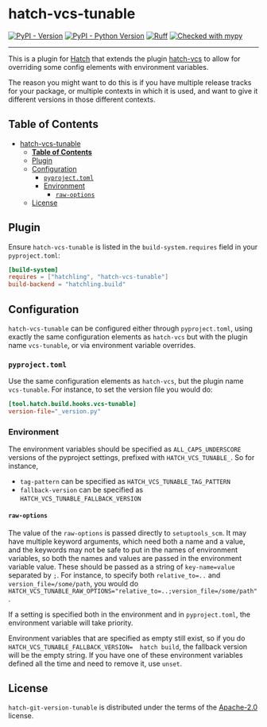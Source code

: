# hatch-vcs-tunable

[![PyPI - Version](https://img.shields.io/pypi/v/hatch-vcs-tunable.svg)](https://pypi.org/project/hatch-vcs-tunable)
[![PyPI - Python Version](https://img.shields.io/pypi/pyversions/hatch-vcs-tunable.svg)](https://pypi.org/project/hatch-vcs-tunable)
[![Ruff](https://img.shields.io/endpoint?url=https://raw.githubusercontent.com/astral-sh/ruff/main/assets/badge/v2.json)](https://github.com/astral-sh/ruff)
[![Checked with mypy](http://www.mypy-lang.org/static/mypy_badge.svg)](http://mypy-lang.org/)

-----

This is a plugin for [Hatch](https://github.com/pypa/hatch) that extends the plugin [hatch-vcs](https://github.com/ofek/hatch-vcs) to allow for overriding some config elements with environment variables.

The reason you might want to do this is if you have multiple release tracks for your package, or multiple contexts in which it is used, and want to give it different versions in those different contexts.

## **Table of Contents**

- [hatch-vcs-tunable](#hatch-vcs-tunable)
  - [**Table of Contents**](#table-of-contents)
  - [Plugin](#plugin)
  - [Configuration](#configuration)
    - [`pyproject.toml`](#pyprojecttoml)
    - [Environment](#environment)
      - [`raw-options`](#raw-options)
  - [License](#license)

## Plugin

Ensure `hatch-vcs-tunable` is listed in the `build-system.requires` field in your `pyproject.toml`:

```toml
[build-system]
requires = ["hatchling", "hatch-vcs-tunable"]
build-backend = "hatchling.build"
```

## Configuration

`hatch-vcs-tunable` can be configured either through `pyproject.toml`, using exactly the same configuration elements as `hatch-vcs` but with the plugin name `vcs-tunable`, or via environment variable overrides.

### `pyproject.toml`

Use the same configuration elements as `hatch-vcs`, but the plugin name `vcs-tunable`. For instance, to set the version file you would do:

``` toml
[tool.hatch.build.hooks.vcs-tunable]
version-file="_version.py"
```

### Environment

The environment variables should be specified as `ALL_CAPS_UNDERSCORE` versions of the pyproject settings, prefixed with `HATCH_VCS_TUNABLE_`. So for instance,

- `tag-pattern` can be specified as `HATCH_VCS_TUNABLE_TAG_PATTERN`
- `fallback-version` can be specified as `HATCH_VCS_TUNABLE_FALLBACK_VERSION`

#### `raw-options`

The value of the `raw-options` is passed directly to `setuptools_scm`. It may have multiple keyword arguments, which need both a name and a value, and the keywords may not be safe to put in the names of environment variables, so both the names and values are passed in the environment variable value. These should be passed as a string of `key-name=value` separated by `;`. For instance, to specify both `relative_to=..` and `version_file=/some/path`, you would do `HATCH_VCS_TUNABLE_RAW_OPTIONS="relative_to=..;version_file=/some/path"`.

If a setting is specified both in the environment and in `pyproject.toml`, the environment variable will take priority.

Environment variables that are specified as empty still exist, so if you do `HATCH_VCS_TUNABLE_FALLBACK_VERSION=  hatch build`, the fallback version will be the empty string. If you have one of these environment variables defined all the time and need to remove it, use `unset`.

## License

`hatch-git-version-tunable` is distributed under the terms of the [Apache-2.0](https://spdx.org/licenses/Apache-2.0.html) license.
